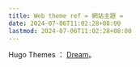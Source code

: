 ```yaml
---
title: Web theme ref = 網站主題 =
date: 2024-07-06T11:02:28+08:00
lastmod: 2024-07-06T11:02:28+08:00
---
```


Hugo Themes ： <a href="https://themes.gohugo.io/themes/hugo-theme-dream/" target="_blank" rel="license noopener noreferrer" style="display: inline-flex; align-items: center; gap: 0.25rem; text-decoration: underline;"> Dream</a>。
